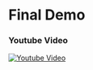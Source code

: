 # Final Demo

### Youtube Video
[![Youtube Video](http://img.youtube.com/vi/rvRiE8kQjOU/0.jpg)](https://youtu.be/rvRiE8kQjOU)
